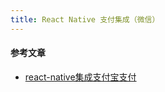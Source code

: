 ```yaml
---
title: React Native 支付集成（微信）
---
```


#### 参考文章

- [react-native集成支付宝支付](https://www.jianshu.com/p/0728c30820c3)